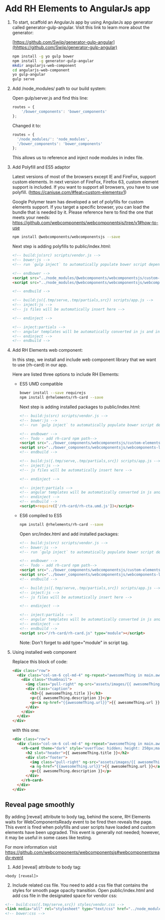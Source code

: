 # Add RH Elements to AngularJs app

1. To start, scaffold an AngularJs app by using AngularJs app generator
called generator-gulp-angular. Visit this link to learn more about the
generator:

    [https://github.com/Swiip/generator-gulp-angular](hhttps://github.com/Swiip/generator-gulp-angular)

    ```bash
    npm install -g yo gulp bower
    npm install -g generator-gulp-angular
    mkdir angularjs-web-component
    cd angularjs-web-component
    yo gulp-angular
    gulp serve
    ```

2. Add /node_modules/ path to our build system:

    Open gulp/server.js and find this line:
    ```javascript
    routes = {
        '/bower_components': 'bower_components'
    };
    ```
    Changed it to:
    ```javascript
    routes = {
      '/node_modules/': 'node_modules',
      '/bower_components': 'bower_components'
    };
    ```

    This allows us to reference and inject node modules in index file.

3.  Add Polyfill and ES5 adaptor

    Latest versions of most of the browsers except IE and FireFox, support custom elements. In next version of FireFox, Firefox  63, custom element support is included. If you want to support all browsers, you have to use polyfill. (https://caniuse.com/#feat=custom-elementsv1)

    Google Polymer team has developed a set of polyfills for custom elements support. If you target a specific browser, you can load the bundle that is needed by it. Please reference here to find the one that meets your needs: https://github.com/webcomponents/webcomponentsjs/tree/v1#how-to-use

    ```bash
    npm install @webcomponents/webcomponentsjs --save
    ```

    Next step is adding polyfills to public/index.html:

    ```html
    <!-- build:js(src) scripts/vendor.js -->
    <!-- bower:js -->
    <!-- run `gulp inject` to automatically populate bower script dependencies -->

    <!-- endbower -->
    <script src="../node_modules/@webcomponents/webcomponentsjs/custom-elements-es5-adapter.js"></script>
    <script src="../node_modules/@webcomponents/webcomponentsjs/webcomponents-loader.js"></script>

    <!-- endbuild -->

    <!-- build:js({.tmp/serve,.tmp/partials,src}) scripts/app.js -->
    <!-- inject:js -->
    <!-- js files will be automatically insert here -->

    <!-- endinject -->

    <!-- inject:partials -->
    <!-- angular templates will be automatically converted in js and inserted here -->
    <!-- endinject -->
    <!-- endbuild -->
    ```

4. Add RH Elements web component:

    In this step, we install and include web component library that we want to use (rh-card) in our app.

    Here are listed three options to include RH Elements:

    - ES5 UMD compatible
        ```bash
        bower install --save requirejs
        npm install @rhelements/rh-card --save
        ```

        Next step is adding installed packages to public/index.html:

        ```html
        <!-- build:js(src) scripts/vendor.js -->
        <!-- bower:js -->
        <!-- run `gulp inject` to automatically populate bower script dependencies -->

        <!-- endbower -->
        <!-- Todo - add rh-card npm path-->
        <script src="../bower_components/webcomponentsjs/custom-elements-es5-adapter.js"></script>
        <script src="../bower_components/webcomponentsjs/webcomponents-lite.js"></script>
        <!-- endbuild -->

        <!-- build:js({.tmp/serve,.tmp/partials,src}) scripts/app.js -->
        <!-- inject:js -->
        <!-- js files will be automatically insert here -->

        <!-- endinject -->

        <!-- inject:partials -->
        <!-- angular templates will be automatically converted in js and inserted here -->
        <!-- endinject -->
        <!-- endbuild -->
        <script>require(['/rh-card/rh-cta.umd.js'])</script>
        ```

    - ES6 compiled to ES5

        ```bash
        npm install @rhelements/rh-card --save
        ```

        Open src/index.html and add installed packages:

        ```html
        <!-- build:js(src) scripts/vendor.js -->
        <!-- bower:js -->
        <!-- run `gulp inject` to automatically populate bower script dependencies -->

        <!-- endbower -->
        <!-- Todo - add rh-card npm path-->
        <script src="../bower_components/webcomponentsjs/custom-elements-es5-adapter.js"></script>
        <script src="../bower_components/webcomponentsjs/webcomponents-lite.js"></script>
        <!-- endbuild -->

        <!-- build:js({.tmp/serve,.tmp/partials,src}) scripts/app.js -->
        <!-- inject:js -->
        <!-- js files will be automatically insert here -->

        <!-- endinject -->

        <!-- inject:partials -->
        <!-- angular templates will be automatically converted in js and inserted here -->
        <!-- endinject -->
        <!-- endbuild -->
        <script src="/rh-card/rh-card.js" type="module"></script>
        ```

        Note: Don't forget to add type="module" in script tag.

5. Using installed web component

    Replace this block of code:

    ```html
    <div class="row">
      <div class="col-sm-6 col-md-4" ng-repeat="awesomeThing in main.awesomeThings | orderBy:'rank'">
        <div class="thumbnail">
          <img class="pull-right" ng-src="assets/images/{{ awesomeThing.logo }}" alt="{{ awesomeThing.title }}">
          <div class="caption">
            <h3>{{ awesomeThing.title }}</h3>
            <p>{{ awesomeThing.description }}</p>
            <p><a ng-href="{{awesomeThing.url}}">{{ awesomeThing.url }}</a></p>
          </div>
        </div>
      </div>
    </div>
    ```

    with this one:

    ```html
    <div class="row">
      <div class="col-sm-6 col-md-4" ng-repeat="awesomeThing in main.awesomeThings | orderBy:'rank'">
        <rh-card theme="dark" style="overflow: hidden; height: 250px;margin-bottom: 15px;">
          <h2 slot="header">{{ awesomeThing.title }}</h2>
          <div slot="footer">
            <img class="pull-right" ng-src="assets/images/{{ awesomeThing.logo }}" alt="{{ awesomeThing.title }}">
            <a ng-href="{{awesomeThing.url}}">{{ awesomeThing.url }}</a>
            <p>{{ awesomeThing.description }}</p>
          </div>
        </rh-card>
      </div>
    </div>
    ```

## Reveal page smoothly

By adding [reveal] attribute to body tag, behind the scene, RH Elements waits for WebComponentsReady event to be fired then reveals the page. This event is fired when polyfills and user scripts have loaded and custom elements have been upgraded. This event is generally not needed; however, it may be useful in some cases like testing.

For more information visit https://github.com/webcomponents/webcomponentsjs#webcomponentsready-event

1. Add [reveal] attribute to body tag:

  `<body [reveal]>`

2. Include related css file.
  You need to add a css file that contains the styles for smooth page opacity transition. Open public/index.html and add css file in the designated space for vendor css:

  ```html
  <!-- build:css({.tmp/serve,src}) styles/vendor.css -->
  <link media="all" rel="stylesheet" type="text/css" href="../node_modules/@rhelements/rhelement/rhelement.min.css">
  <!-- bower:css -->
  ```
